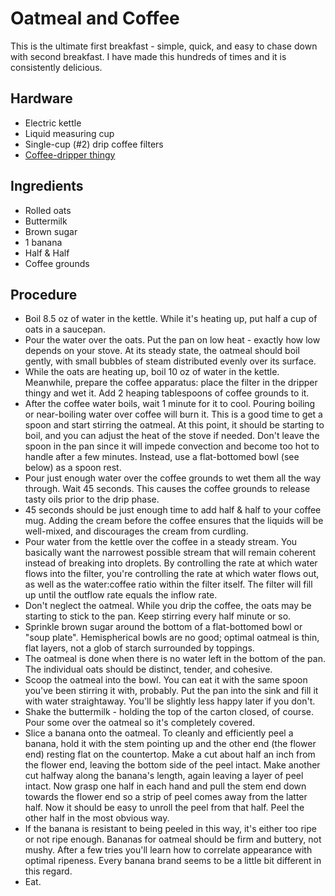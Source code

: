 # Oatmeal and Coffee

This is the ultimate first breakfast - simple, quick, and easy to chase down with second breakfast. I have made this hundreds of times and it is consistently delicious.

## Hardware

- Electric kettle
- Liquid measuring cup
- Single-cup (#2) drip coffee filters
- [Coffee-dripper thingy](https://www.google.com/search?q=coffee+dripper&espv=2&biw=1233&bih=713&source=lnms&tbm=isch&sa=X&ved=0ahUKEwjV-uGe6MPKAhVIzmMKHY1ICUUQ_AUIBygC#tbm=isch&q=ceramic+coffee+dripper)

## Ingredients

- Rolled oats
- Buttermilk
- Brown sugar
- 1 banana
- Half & Half
- Coffee grounds

## Procedure

- Boil 8.5 oz of water in the kettle. While it's heating up, put half a cup of oats in a saucepan.
- Pour the water over the oats. Put the pan on low heat - exactly how low depends on your stove. At its steady state, the oatmeal should boil gently, with small bubbles of steam distributed evenly over its surface.
- While the oats are heating up, boil 10 oz of water in the kettle. Meanwhile, prepare the coffee apparatus: place the filter in the dripper thingy and wet it. Add 2 heaping tablespoons of coffee grounds to it.
- After the coffee water boils, wait 1 minute for it to cool. Pouring boiling or near-boiling water over coffee will burn it. This is a good time to get a spoon and start stirring the oatmeal. At this point, it should be starting to boil, and you can adjust the heat of the stove if needed. Don't leave the spoon in the pan since it will impede convection and become too hot to handle after a few minutes. Instead, use a flat-bottomed bowl (see below) as a spoon rest.
- Pour just enough water over the coffee grounds to wet them all the way through. Wait 45 seconds. This causes the coffee grounds to release tasty oils prior to the drip phase.
- 45 seconds should be just enough time to add half & half to your coffee mug. Adding the cream before the coffee ensures that the liquids will be well-mixed, and discourages the cream from curdling.
- Pour water from the kettle over the coffee in a steady stream. You basically want the narrowest possible stream that will remain coherent instead of breaking into droplets. By controlling the rate at which water flows into the filter, you're controlling the rate at which water flows out, as well as the water:coffee ratio within the filter itself. The filter will fill up until the outflow rate equals the inflow rate.
- Don't neglect the oatmeal. While you drip the coffee, the oats may be starting to stick to the pan. Keep stirring every half minute or so.
- Sprinkle brown sugar around the bottom of a flat-bottomed bowl or "soup plate". Hemispherical bowls are no good; optimal oatmeal is thin, flat layers, not a glob of starch surrounded by toppings.
- The oatmeal is done when there is no water left in the bottom of the pan. The individual oats should be distinct, tender, and cohesive.
- Scoop the oatmeal into the bowl. You can eat it with the same spoon you've been stirring it with, probably. Put the pan into the sink and fill it with water straightaway. You'll be slightly less happy later if you don't.
- Shake the buttermilk - holding the top of the carton closed, of course. Pour some over the oatmeal so it's completely covered.
- Slice a banana onto the oatmeal. To cleanly and efficiently peel a banana, hold it with the stem pointing up and the other end (the flower end) resting flat on the countertop. Make a cut about half an inch from the flower end, leaving the bottom side of the peel intact. Make another cut halfway along the banana's length, again leaving a layer of peel intact. Now grasp one half in each hand and pull the stem end down towards the flower end so a strip of peel comes away from the latter half. Now it should be easy to unroll the peel from that half. Peel the other half in the most obvious way.
- If the banana is resistant to being peeled in this way, it's either too ripe or not ripe enough. Bananas for oatmeal should be firm and buttery, not mushy. After a few tries you'll learn how to correlate appearance with optimal ripeness. Every banana brand seems to be a little bit different in this regard.
- Eat.
